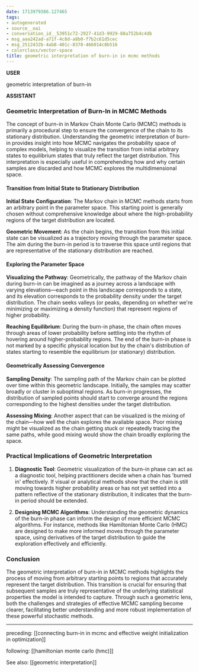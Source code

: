 ```yaml
---
date: 1713979386.127465
tags:
- autogenerated
- source__oai
- conversation_id__53951c72-2927-41d3-9929-88a752b4c4db
- msg_aaa242ad-a71f-4c8d-a8b0-f7b2c61d5cec
- msg_2512432b-4ab8-401c-8378-466014c8b516
- colorclass/vector-space
title: geometric interpretation of burn-in in mcmc methods
---
```


**USER**

geometric interpretation of burn-in


**ASSISTANT**

### Geometric Interpretation of Burn-In in MCMC Methods

The concept of burn-in in Markov Chain Monte Carlo (MCMC) methods is primarily a procedural step to ensure the convergence of the chain to its stationary distribution. Understanding the geometric interpretation of burn-in provides insight into how MCMC navigates the probability space of complex models, helping to visualize the transition from initial arbitrary states to equilibrium states that truly reflect the target distribution. This interpretation is especially useful in comprehending how and why certain samples are discarded and how MCMC explores the multidimensional space.

#### Transition from Initial State to Stationary Distribution

**Initial State Configuration**: The Markov chain in MCMC methods starts from an arbitrary point in the parameter space. This starting point is generally chosen without comprehensive knowledge about where the high-probability regions of the target distribution are located. 

**Geometric Movement**: As the chain begins, the transition from this initial state can be visualized as a trajectory moving through the parameter space. The aim during the burn-in period is to traverse this space until regions that are representative of the stationary distribution are reached.

#### Exploring the Parameter Space

**Visualizing the Pathway**: Geometrically, the pathway of the Markov chain during burn-in can be imagined as a journey across a landscape with varying elevations—each point in this landscape corresponds to a state, and its elevation corresponds to the probability density under the target distribution. The chain seeks valleys (or peaks, depending on whether we're minimizing or maximizing a density function) that represent regions of higher probability.

**Reaching Equilibrium**: During the burn-in phase, the chain often moves through areas of lower probability before settling into the rhythm of hovering around higher-probability regions. The end of the burn-in phase is not marked by a specific physical location but by the chain's distribution of states starting to resemble the equilibrium (or stationary) distribution.

#### Geometrically Assessing Convergence

**Sampling Density**: The sampling path of the Markov chain can be plotted over time within this geometric landscape. Initially, the samples may scatter broadly or cluster in suboptimal regions. As burn-in progresses, the distribution of sampled points should start to converge around the regions corresponding to the highest densities under the target distribution.

**Assessing Mixing**: Another aspect that can be visualized is the mixing of the chain—how well the chain explores the available space. Poor mixing might be visualized as the chain getting stuck or repeatedly tracing the same paths, while good mixing would show the chain broadly exploring the space.

### Practical Implications of Geometric Interpretation

1. **Diagnostic Tool**: Geometric visualization of the burn-in phase can act as a diagnostic tool, helping practitioners decide when a chain has 'burned in' effectively. If visual or analytical methods show that the chain is still moving towards higher probability areas or has not yet settled into a pattern reflective of the stationary distribution, it indicates that the burn-in period should be extended.

2. **Designing MCMC Algorithms**: Understanding the geometric dynamics of the burn-in phase can inform the design of more efficient MCMC algorithms. For instance, methods like Hamiltonian Monte Carlo (HMC) are designed to make more informed moves through the parameter space, using derivatives of the target distribution to guide the exploration effectively and efficiently.

### Conclusion

The geometric interpretation of burn-in in MCMC methods highlights the process of moving from arbitrary starting points to regions that accurately represent the target distribution. This transition is crucial for ensuring that subsequent samples are truly representative of the underlying statistical properties the model is intended to capture. Through such a geometric lens, both the challenges and strategies of effective MCMC sampling become clearer, facilitating better understanding and more robust implementation of these powerful stochastic methods.


---

preceding: [[connecting burn-in in mcmc and effective weight initialization in optimization]]  


following: [[hamiltonian monte carlo (hmc)]]

See also: [[geometric interpretation]]